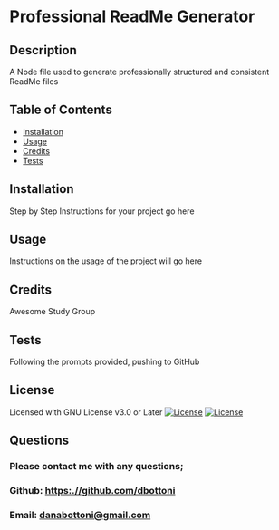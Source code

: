 
  # Professional ReadMe Generator
   
  ## Description
  A Node file used to generate professionally structured and consistent ReadMe files


  ## Table of Contents

  * [Installation](#installation)
  * [Usage](#usage)
  * [Credits](#credits)
  * [Tests](#tests)
  

  ## Installation
  Step by Step Instructions for your project go here


  ## Usage
  Instructions on the usage of the project will go here


  ## Credits
  Awesome Study Group


  ## Tests
  Following the prompts provided, pushing to GitHub


  ## License
   Licensed with GNU License v3.0 or Later
  [![License](https://img.shields.io/badge/license-GPL-blue)](https://www.gnu.org/licenses/gpl-3.0-standalone.html)
  [![License](https://img.shields.io/badge/license-GPL-blue)](https://www.gnu.org/licenses/gpl-3.0-standalone.html)
  


  ## Questions
  ### Please contact me with any questions;
  ### Github: [https:.//github.com/dbottoni](https://github.com/dbottoni)
  ### Email: danabottoni@gmail.com


